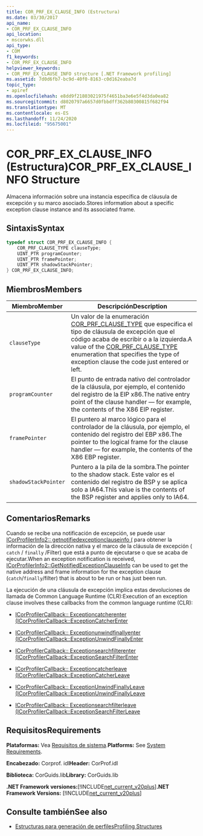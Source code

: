 ```yaml
---
title: COR_PRF_EX_CLAUSE_INFO (Estructura)
ms.date: 03/30/2017
api_name:
- COR_PRF_EX_CLAUSE_INFO
api_location:
- mscorwks.dll
api_type:
- COM
f1_keywords:
- COR_PRF_EX_CLAUSE_INFO
helpviewer_keywords:
- COR_PRF_EX_CLAUSE_INFO structure [.NET Framework profiling]
ms.assetid: 7d0d6fb7-bc9d-40f0-8163-c0d162eaba7d
topic_type:
- apiref
ms.openlocfilehash: e8dd9f21803021975f4651ba3e6e5f4d3da0ea82
ms.sourcegitcommit: d8020797a6657d0fbbdff362b80300815f682f94
ms.translationtype: MT
ms.contentlocale: es-ES
ms.lasthandoff: 11/24/2020
ms.locfileid: "95675001"
---
```

# <a name="cor_prf_ex_clause_info-structure"></a><span data-ttu-id="53a01-102">COR_PRF_EX_CLAUSE_INFO (Estructura)</span><span class="sxs-lookup"><span data-stu-id="53a01-102">COR_PRF_EX_CLAUSE_INFO Structure</span></span>

<span data-ttu-id="53a01-103">Almacena información sobre una instancia específica de cláusula de excepción y su marco asociado.</span><span class="sxs-lookup"><span data-stu-id="53a01-103">Stores information about a specific exception clause instance and its associated frame.</span></span>  
  
## <a name="syntax"></a><span data-ttu-id="53a01-104">Sintaxis</span><span class="sxs-lookup"><span data-stu-id="53a01-104">Syntax</span></span>  
  
```cpp  
typedef struct COR_PRF_EX_CLAUSE_INFO {  
    COR_PRF_CLAUSE_TYPE clauseType;  
    UINT_PTR programCounter;  
    UINT_PTR framePointer;  
    UINT_PTR shadowStackPointer;  
} COR_PRF_EX_CLAUSE_INFO;  
```  
  
## <a name="members"></a><span data-ttu-id="53a01-105">Miembros</span><span class="sxs-lookup"><span data-stu-id="53a01-105">Members</span></span>  
  
|<span data-ttu-id="53a01-106">Miembro</span><span class="sxs-lookup"><span data-stu-id="53a01-106">Member</span></span>|<span data-ttu-id="53a01-107">Descripción</span><span class="sxs-lookup"><span data-stu-id="53a01-107">Description</span></span>|  
|------------|-----------------|  
|`clauseType`|<span data-ttu-id="53a01-108">Un valor de la enumeración [COR_PRF_CLAUSE_TYPE](cor-prf-clause-type-enumeration.md) que especifica el tipo de cláusula de excepción que el código acaba de escribir o a la izquierda.</span><span class="sxs-lookup"><span data-stu-id="53a01-108">A value of the [COR_PRF_CLAUSE_TYPE](cor-prf-clause-type-enumeration.md) enumeration that specifies the type of exception clause the code just entered or left.</span></span>|  
|`programCounter`|<span data-ttu-id="53a01-109">El punto de entrada nativo del controlador de la cláusula, por ejemplo, el contenido del registro de la EIP x86.</span><span class="sxs-lookup"><span data-stu-id="53a01-109">The native entry point of the clause handler — for example, the contents of the X86 EIP register.</span></span>|  
|`framePointer`|<span data-ttu-id="53a01-110">El puntero al marco lógico para el controlador de la cláusula, por ejemplo, el contenido del registro del EBP x86.</span><span class="sxs-lookup"><span data-stu-id="53a01-110">The pointer to the logical frame for the clause handler — for example, the contents of the X86 EBP register.</span></span>|  
|`shadowStackPointer`|<span data-ttu-id="53a01-111">Puntero a la pila de la sombra.</span><span class="sxs-lookup"><span data-stu-id="53a01-111">The pointer to the shadow stack.</span></span> <span data-ttu-id="53a01-112">Este valor es el contenido del registro de BSP y se aplica solo a IA64.</span><span class="sxs-lookup"><span data-stu-id="53a01-112">This value is the contents of the BSP register and applies only to IA64.</span></span>|  
  
## <a name="remarks"></a><span data-ttu-id="53a01-113">Comentarios</span><span class="sxs-lookup"><span data-stu-id="53a01-113">Remarks</span></span>  

 <span data-ttu-id="53a01-114">Cuando se recibe una notificación de excepción, se puede usar [ICorProfilerInfo2:: getnotifiedexceptionclauseinfo (](icorprofilerinfo2-getnotifiedexceptionclauseinfo-method.md) para obtener la información de la dirección nativa y el marco de la cláusula de excepción ( `catch` / `finally` /Filter) que está a punto de ejecutarse o que se acaba de ejecutar.</span><span class="sxs-lookup"><span data-stu-id="53a01-114">When an exception notification is received, [ICorProfilerInfo2::GetNotifiedExceptionClauseInfo](icorprofilerinfo2-getnotifiedexceptionclauseinfo-method.md) can be used to get the native address and frame information for the exception clause (`catch`/`finally`/filter) that is about to be run or has just been run.</span></span>  
  
 <span data-ttu-id="53a01-115">La ejecución de una cláusula de excepción implica estas devoluciones de llamada de Common Language Runtime (CLR):</span><span class="sxs-lookup"><span data-stu-id="53a01-115">Execution of an exception clause involves these callbacks from the common language runtime (CLR):</span></span>  
  
- [<span data-ttu-id="53a01-116">ICorProfilerCallback:: Exceptioncatcherenter (</span><span class="sxs-lookup"><span data-stu-id="53a01-116">ICorProfilerCallback::ExceptionCatcherEnter</span></span>](icorprofilercallback-exceptioncatcherenter-method.md)  
  
- [<span data-ttu-id="53a01-117">ICorProfilerCallback:: Exceptionunwindfinallyenter (</span><span class="sxs-lookup"><span data-stu-id="53a01-117">ICorProfilerCallback::ExceptionUnwindFinallyEnter</span></span>](icorprofilercallback-exceptionunwindfinallyenter-method.md)  
  
- [<span data-ttu-id="53a01-118">ICorProfilerCallback:: Exceptionsearchfilterenter (</span><span class="sxs-lookup"><span data-stu-id="53a01-118">ICorProfilerCallback::ExceptionSearchFilterEnter</span></span>](icorprofilercallback-exceptionsearchfilterenter-method.md)  
  
- [<span data-ttu-id="53a01-119">ICorProfilerCallback:: Exceptioncatcherleave (</span><span class="sxs-lookup"><span data-stu-id="53a01-119">ICorProfilerCallback::ExceptionCatcherLeave</span></span>](icorprofilercallback-exceptioncatcherleave-method.md)  
  
- [<span data-ttu-id="53a01-120">ICorProfilerCallback:: ExceptionUnwindFinallyLeave (</span><span class="sxs-lookup"><span data-stu-id="53a01-120">ICorProfilerCallback::ExceptionUnwindFinallyLeave</span></span>](icorprofilercallback-exceptionunwindfinallyleave-method.md)  
  
- [<span data-ttu-id="53a01-121">ICorProfilerCallback:: Exceptionsearchfilterleave (</span><span class="sxs-lookup"><span data-stu-id="53a01-121">ICorProfilerCallback::ExceptionSearchFilterLeave</span></span>](icorprofilercallback-exceptionsearchfilterleave-method.md)  
  
## <a name="requirements"></a><span data-ttu-id="53a01-122">Requisitos</span><span class="sxs-lookup"><span data-stu-id="53a01-122">Requirements</span></span>  

 <span data-ttu-id="53a01-123">**Plataformas:** Vea [Requisitos de sistema](../../get-started/system-requirements.md).</span><span class="sxs-lookup"><span data-stu-id="53a01-123">**Platforms:** See [System Requirements](../../get-started/system-requirements.md).</span></span>  
  
 <span data-ttu-id="53a01-124">**Encabezado:** Corprof. idl</span><span class="sxs-lookup"><span data-stu-id="53a01-124">**Header:** CorProf.idl</span></span>  
  
 <span data-ttu-id="53a01-125">**Biblioteca:** CorGuids.lib</span><span class="sxs-lookup"><span data-stu-id="53a01-125">**Library:** CorGuids.lib</span></span>  
  
 <span data-ttu-id="53a01-126">**.NET Framework versiones:**[!INCLUDE[net_current_v20plus](../../../../includes/net-current-v20plus-md.md)]</span><span class="sxs-lookup"><span data-stu-id="53a01-126">**.NET Framework Versions:** [!INCLUDE[net_current_v20plus](../../../../includes/net-current-v20plus-md.md)]</span></span>  
  
## <a name="see-also"></a><span data-ttu-id="53a01-127">Consulte también</span><span class="sxs-lookup"><span data-stu-id="53a01-127">See also</span></span>

- [<span data-ttu-id="53a01-128">Estructuras para generación de perfiles</span><span class="sxs-lookup"><span data-stu-id="53a01-128">Profiling Structures</span></span>](profiling-structures.md)
